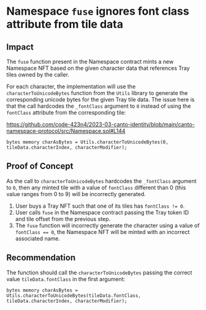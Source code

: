 # Namespace `fuse` ignores font class attribute from tile data

## Impact

The `fuse` function present in the Namespace contract mints a new Namespace NFT based on the given character data that references Tray tiles owned by the caller.

For each character, the implementation will use the `characterToUnicodeBytes` function from the `Utils` library to generate the corresponding unicode bytes for the given Tray tile data. The issue here is that the call hardcodes the `_fontClass` argument to `0` instead of using the `fontClass` attribute from the corresponding tile:

https://github.com/code-423n4/2023-03-canto-identity/blob/main/canto-namespace-protocol/src/Namespace.sol#L144

```solidity
bytes memory charAsBytes = Utils.characterToUnicodeBytes(0, tileData.characterIndex, characterModifier);
```

## Proof of Concept

As the call to `characterToUnicodeBytes` hardcodes the `_fontClass` argument to `0`, then any minted tile with a value of `fontClass` different than 0 (this value ranges from 0 to 9) will be incorrectly generated.

1. User buys a Tray NFT such that one of its tiles has `fontClass != 0`.
2. User calls `fuse` in the Namespace contract passing the Tray token ID and tile offset from the previous step.
3. The `fuse` function will incorrectly generate the character using a value of `fontClass == 0`, the Namespace NFT will be minted with an incorrect associated name.

## Recommendation

The function should call the `characterToUnicodeBytes` passing the correct value `tileData.fontClass` in the first argument:

```solidity
bytes memory charAsBytes = Utils.characterToUnicodeBytes(tileData.fontClass, tileData.characterIndex, characterModifier);
```
